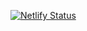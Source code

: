 [![Netlify Status](https://api.netlify.com/api/v1/badges/8917f59c-cd88-496e-8414-eb1349daa1dd/deploy-status)](https://app.netlify.com/sites/michaeldegraaff/deploys)